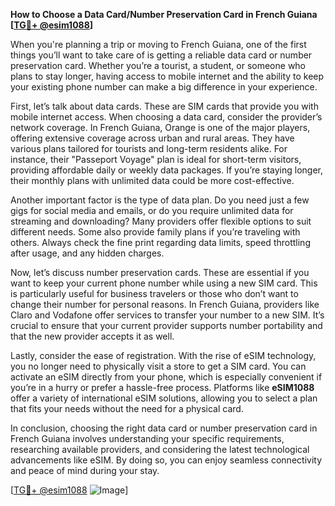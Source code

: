 **How to Choose a Data Card/Number Preservation Card in French Guiana [[TG💪+ @esim1088](https://t.me/s/esim1088)]**

When you're planning a trip or moving to French Guiana, one of the first things you’ll want to take care of is getting a reliable data card or number preservation card. Whether you’re a tourist, a student, or someone who plans to stay longer, having access to mobile internet and the ability to keep your existing phone number can make a big difference in your experience.

First, let’s talk about data cards. These are SIM cards that provide you with mobile internet access. When choosing a data card, consider the provider’s network coverage. In French Guiana, Orange is one of the major players, offering extensive coverage across urban and rural areas. They have various plans tailored for tourists and long-term residents alike. For instance, their "Passeport Voyage" plan is ideal for short-term visitors, providing affordable daily or weekly data packages. If you’re staying longer, their monthly plans with unlimited data could be more cost-effective.

Another important factor is the type of data plan. Do you need just a few gigs for social media and emails, or do you require unlimited data for streaming and downloading? Many providers offer flexible options to suit different needs. Some also provide family plans if you’re traveling with others. Always check the fine print regarding data limits, speed throttling after usage, and any hidden charges.

Now, let’s discuss number preservation cards. These are essential if you want to keep your current phone number while using a new SIM card. This is particularly useful for business travelers or those who don’t want to change their number for personal reasons. In French Guiana, providers like Claro and Vodafone offer services to transfer your number to a new SIM. It’s crucial to ensure that your current provider supports number portability and that the new provider accepts it as well.

Lastly, consider the ease of registration. With the rise of eSIM technology, you no longer need to physically visit a store to get a SIM card. You can activate an eSIM directly from your phone, which is especially convenient if you’re in a hurry or prefer a hassle-free process. Platforms like **eSIM1088** offer a variety of international eSIM solutions, allowing you to select a plan that fits your needs without the need for a physical card.

In conclusion, choosing the right data card or number preservation card in French Guiana involves understanding your specific requirements, researching available providers, and considering the latest technological advancements like eSIM. By doing so, you can enjoy seamless connectivity and peace of mind during your stay.

[[TG💪+ @esim1088](https://t.me/s/esim1088) ![Image](https://i.postimg.cc/Y0z9fWf4/image.png)]